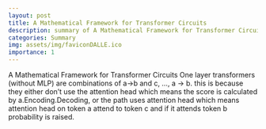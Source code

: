 ```yaml
---
layout: post
title: A Mathematical Framework for Transformer Circuits
description: summary of A Mathematical Framework for Transformer Circuits
categories: Summary
img: assets/img/faviconDALLE.ico
importance: 1
---
```



A Mathematical Framework for Transformer Circuits
One layer transformers (without MLP) are combinations of a->b and c, …, a -> b.
this is because they either don’t use the attention head which means the score is calculated by a.Encoding.Decoding, or
the path uses attention head which means attention head on token a attend to token c and if it attends token b
probability is raised. 
